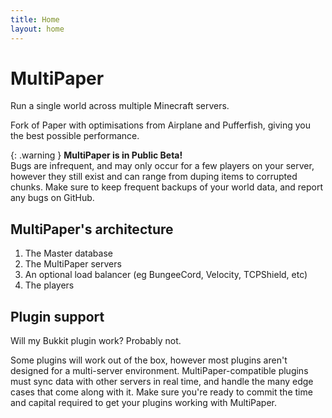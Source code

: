 ```yaml
---
title: Home
layout: home
---
```


# MultiPaper

Run a single world across multiple Minecraft servers.

Fork of Paper with optimisations from Airplane and Pufferfish, giving you the best possible performance.

{: .warning }
**MultiPaper is in Public Beta!**  
Bugs are infrequent, and may only occur for a few players on your server, however they still exist and can range from duping items to corrupted chunks.
Make sure to keep frequent backups of your world data, and report any bugs on GitHub.

## MultiPaper's architecture

1. The Master database
2. The MultiPaper servers
3. An optional load balancer (eg BungeeCord, Velocity, TCPShield, etc)
4. The players

## Plugin support

Will my Bukkit plugin work? Probably not.

Some plugins will work out of the box, however most plugins aren't designed for a multi-server environment. MultiPaper-compatible plugins must sync data with other servers in real time, and handle the many edge cases that come along with it. Make sure you're ready to commit the time and capital required to get your plugins working with MultiPaper.

